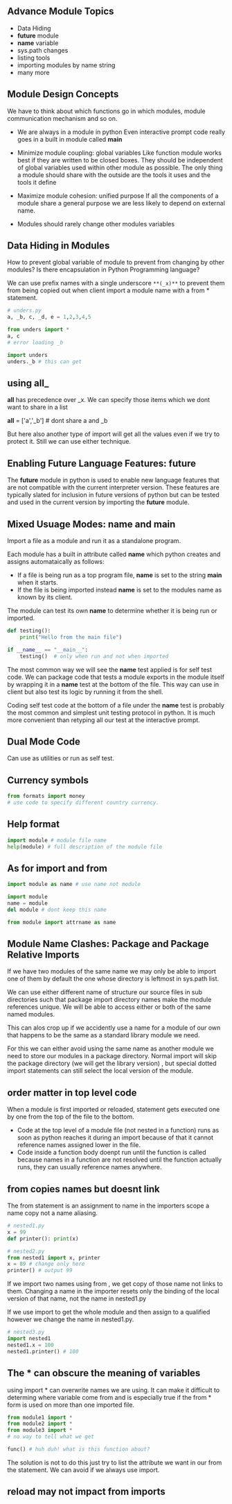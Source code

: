 ## Advance Module Topics
- Data Hiding
- __future__ module
- __name__ variable
- sys.path changes
- listing tools
- importing modules by name string
- many more

## Module Design Concepts
We have to think about which functions go in which modules, module communication mechanism and so on.

- We are always in a module in python
Even interactive prompt code really goes in a built in module called __main__

- Minimize module coupling: global variables
Like function module works best if they are written to be closed boxes. They should be independent of global variables used within other module as possible. The only thing a module should share with the outside are the tools it uses and the tools it define

- Maximize module cohesion: unified purpose
If all the components of a module share a general purpose we are less likely to depend on external name.

- Modules should rarely change other modules variables

## Data Hiding in Modules
How to prevent global variable of module to prevent from changing by other modules? Is there encapsulation in Python Programming language?

We can use prefix names with a single underscore `**(_x)**` to prevent them from being copied out when client import a module name with a from * statement.

```python
# unders.py
a, _b, c, _d, e = 1,2,3,4,5

from unders import *
a, c
# error loading _b

import unders
unders._b # this can get
```

## using __all___
__all__ has precedence over _x. We can specify those items which we dont want to share in a list 

__all__ = ['a','_b'] # dont share a and _b

But here also another type of import will get all the values even if we try to protect it. Still we can use either technique.

## Enabling Future Language Features: __future__
The __future__ module in python is used to enable new language features that are not compatible with the current interpreter version. These features are typically slated for inclusion in future versions of python but can be tested and used in the current version by importing the __future__ module.

## Mixed Usuage Modes: __name__ and __main__
Import a file as a module and run it as a standalone program.

Each module has a built in attribute called __name__ which python creates and assigns automataically as follows:

- If a file is being run as a top program file, __name__ is set to the string __main__ when it starts.
- If the file is being imported instead __name__ is set to the modules name as known by its client.

The module can test its own __name__ to determine whether it is being run or imported.

```python
def testing():
    print("Hello from the main file")

if __name__ == "__main__":
    testing()  # only when run and not when imported
```

The most common way we will see the __name__ test applied is for self test code. We can package code that tests a module exports in the module itself by wrapping it in a __name__ test at the bottom of the file. This way can use in client but also test its logic by running it from the shell.

Coding self test code at the bottom of a file under the __name__ test is probably the most common and simplest unit testing protocol in python. It is much more convenient than retyping all our test at the interactive prompt.

## Dual Mode Code
Can use as utilities or run as self test.

## Currency symbols
```python
from formats import money
# use code to specify different country currency.
```

## Help format
```python
import module # module file name
help(module) # full description of the module file
```

## As for import and from
```python
import module as name # use name not module

import module
name = module
del module # dont keep this name

from module import attrname as name
```

## Module Name Clashes: Package and Package Relative Imports
If we have two modules of the same name we may only be able to import one of them by default the one whose directory is leftmost in sys.path list.

We can use either different name of structure our source files in sub directories such that package import directory names make the module references unique. We will be able to access either or both of the same named modules.

This can alos crop up if we accidently use a name for a module of our own that happens to be the same as a standard library module we need.

For this we can either avoid using the same name as another module we need to store our modules in a package directory.  Normal import will skip the package directory (we will get the library version) , but special dotted import statements can still select the local version of the module.

## order matter in top level code
When a module is first imported or reloaded, statement gets executed one by one from the top of the file to the bottom.

- Code at the top level of a module file (not nested in a function) runs as soon as python reaches it during an import because of that it cannot reference names assigned lower in the file.
- Code inside a function body doenpt run until the function is called because names in a function are not resolved until the function actually runs, they can usually reference names anywhere.

## from copies names but doesnt link
The from statement is an assignment to name in the importers scope a name copy not a name aliasing.

```python
# nested1.py
x = 99
def printer(): print(x)

# nested2.py
from nested1 import x, printer
x = 89 # change only here
printer() # output 99
```

If we import two names using from , we get copy of those name not links to them. Changing a name in the importer resets only the binding of the local version of that name, not the name in nested1.py

If we use import to get the whole module and then assign to a qualified however we change the name in nested1.py.

```python
# nested3.py
import nested1
nested1.x = 100
nested1.printer() # 100
```

## The * can obscure the meaning of variables
using import * can overwrite names we are using. It can make it difficult to determing where variable come from and is especially true if the from * form is used on more than one imported file.

```python
from module1 import *
from module2 import *
from module3 import *
# no way to tell what we get

func() # huh duh! what is this function about?
```

The solution is not to do this just try to list the attribute we want in our from the statement. We can avoid if we always use import. 

## reload may not impact from imports